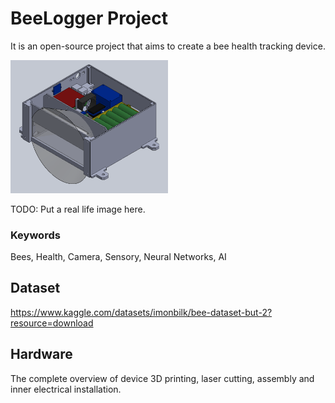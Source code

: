 # BeeLogger Project

It is an open-source project that aims to create a bee health tracking device.

<img src="media/overview.PNG" width=50%>

TODO: Put a real life image here.

### Keywords

Bees, Health, Camera, Sensory, Neural Networks, AI

## Dataset
https://www.kaggle.com/datasets/imonbilk/bee-dataset-but-2?resource=download

## Hardware

The complete overview of device 3D printing, laser cutting, assembly and inner electrical installation.
